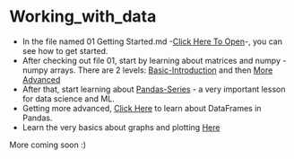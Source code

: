 # Working_with_data

* In the file named 01 Getting Started.md -[Click Here To Open](https://github.com/MichaelDinglis/Working_with_data/blob/main/01%20Getting%20Started.md)-, you can see how to get started.
* After checking out file 01, start by learning about matrices and numpy - numpy arrays. There are 2 levels: [Basic-Introduction](https://github.com/MichaelDinglis/Working_with_data/blob/main/02%20Numpy%20-%20Introduction.ipynb) and then [More Advanced](https://github.com/MichaelDinglis/Working_with_data/blob/main/03%20Numpy%20-%20Operations%20%26%20Functions.ipynb)
* After that, start learning about [Pandas-Series](https://github.com/MichaelDinglis/Working_with_data/blob/main/04%20Pandas%20-Series.ipynb) - a very important lesson for data science and ML.
* Getting more advanced, [Click Here](https://github.com/MichaelDinglis/Working_with_data/blob/main/05%20pandas-DataFrames.ipynb) to learn about DataFrames in Pandas.
* Learn the very basics about graphs and plotting [Here](https://github.com/MichaelDinglis/Working_with_data/blob/main/07%20Matplotlib%20-%20Plotting%20basics.ipynb)

More coming soon :)
